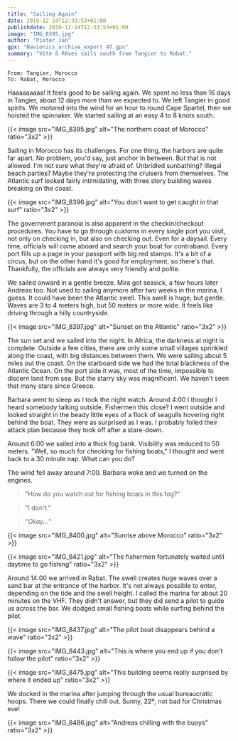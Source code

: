 ```yaml
---
title: "Sailing Again"
date: 2019-12-24T12:33:53+01:00
publishdate: 2019-12-24T12:33:53+01:00
image: "IMG_8395.jpg"
author: "Pieter Jan"
gpx: "Navionics_archive_export 47.gpx"
summary: "Vite & Rêves sails south from Tangier to Rabat."
---
```


`From: Tangier, Morocco`<br/>
`To: Rabat, Morocco`

Haaaaaaaaa! It feels good to be sailing again. We spent no less than 16 days in Tangier, about 12 days more than we expected to. We left Tangier in good spirits. We motored into the wind for an hour to round Cape Spartel, then we hoisted the spinnaker. We started sailing at an easy 4 to 8 knots south.

{{< image src="IMG_8395.jpg" alt="The northern coast of Morocco" ratio="3x2" >}}

Sailing in Morocco has its challenges. For one thing, the harbors are quite far apart. No problem, you'd say, just anchor in between. But that is not allowed. I'm not sure what they're afraid of. Unbridled sunbathing? Illegal beach parties? Maybe they're protecting the cruisers from themselves. The Atlantic surf looked fairly intimidating, with three story building waves breaking on the coast.

{{< image src="IMG_8396.jpg" alt="You don't want to get caught in that surf" ratio="3x2" >}}

The government paranoia is also apparent in the checkin/checkout procedures. You have to go through customs in every single port you visit, not only on checking in, but also on checking out. Even for a daysail. Every time, officials will come aboard and search your boat for contraband. Every port fills up a page in your passport with big red stamps. It's a bit of a circus, but on the other hand it's good for employment, so there's that. Thankfully, the officials are always very friendly and polite.

We sailed onward in a gentle breeze. Mira got seasick, a few hours later Andreas too. Not used to sailing anymore after two weeks in the marina, I guess. It could have been the Atlantic swell. This swell is huge, but gentle. Waves are 3 to 4 meters high, but 50 meters or more wide. It feels like driving through a hilly countryside.

{{< image src="IMG_8397.jpg" alt="Sunset on the Atlantic" ratio="3x2" >}}

The sun set and we sailed into the night. In Africa, the darkness at night is complete. Outside a few cities, there are only some small villages sprinkled along the coast, with big distances between them. We were sailing about 5 miles out the coast. On the starboard side we had the total blackness of the Atlantic Ocean. On the port side it was, most of the time, impossible to discern land from sea. But the starry sky was magnificent. We haven't seen that many stars since Greece.

Barbara went to sleep as I took the night watch. Around 4:00 I thought I heard somebody talking outside. Fishermen this close? I went outside and looked straight in the beady little eyes of a flock of seagulls hovering right behind the boat. They were as surprised as I was. I probably foiled their attack plan because they took off after a stare-down.

Around 6:00 we sailed into a thick fog bank. Visibility was reduced to 50 meters. "Well, so much for checking for fishing boats," I thought and went back to a 30 minute nap. What can you do?

The wind fell away around 7:00. Barbara woke and we turned on the engines.

> "How do you watch out for fishing boats in this fog?"

> "I don't."

> "_Okay..._"

{{< image src="IMG_8400.jpg" alt="Sunrise above Morocco" ratio="3x2" >}}

{{< image src="IMG_8421.jpg" alt="The fishermen fortunately waited until daytime to go fishing" ratio="3x2" >}}

Around 14:00 we arrived in Rabat. The swell creates huge waves over a sand bar at the entrance of the harbor. It's not always possible to enter, depending on the tide and the swell height. I called the marina for about 20 minutes on the VHF. They didn't answer, but they did send a pilot to guide us across the bar. We dodged small fishing boats while surfing behind the pilot.

{{< image src="IMG_8437.jpg" alt="The pilot boat disappears behind a wave" ratio="3x2" >}}

{{< image src="IMG_8443.jpg" alt="This is where you end up if you don't follow the pilot" ratio="3x2" >}}

{{< image src="IMG_8475.jpg" alt="This building seems really surprised by where it ended up" ratio="3x2" >}}

We docked in the marina after jumping through the usual bureaucratic hoops. There we could finally chill out. Sunny, 22º, not bad for Christmas eve!

{{< image src="IMG_8486.jpg" alt="Andreas chilling with the buoys" ratio="3x2" >}}
